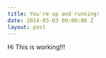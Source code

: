 ```yaml
---
title: You're up and running!
date: 2014-03-03 00:00:00 Z
layout: post
---
```


Hi This is working!!!
